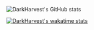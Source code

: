 ![DarkHarvest's GitHub stats](https://github-readme-stats.vercel.app/api?username=vlance11&show_icons=true&theme=tokyonight)

[![DarkHarvest's wakatime stats](https://github-readme-stats.vercel.app/api/wakatime?username=DarkHarvest&show_icons=true&theme=merko)](https://github.com/vlance11)
